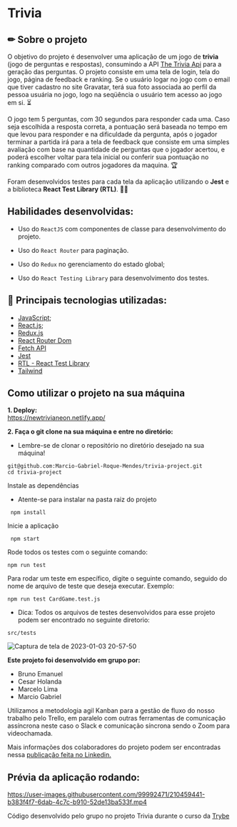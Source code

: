 # Trivia
## ✏ Sobre o projeto
O objetivo do projeto é desenvolver uma aplicação de um jogo de <strong>trivia</strong> (jogo de perguntas e respostas), consumindo a API [The Trivia Api](https://the-trivia-api.com/) para a geração das perguntas. O projeto consiste em uma tela de login, tela do jogo, página de feedback e ranking. Se o usuário logar no jogo com o email que tiver cadastro no site Gravatar, terá sua foto associada ao perfil da pessoa usuária no jogo, logo na seqüência o usuário tem acesso ao jogo em si. :hourglass_flowing_sand:

O jogo tem 5 perguntas, com 30 segundos para responder cada uma. Caso seja escolhida a resposta correta, a pontuação será baseada no tempo em que levou para responder e na dificuldade da pergunta, após o jogador terminar a partida irá para a tela de feedback que consiste em uma simples avaliação com base na quantidade de perguntas que o jogador acertou, e poderá escolher voltar para tela inicial ou conferir sua pontuação no ranking comparado com outros jogadores da maquina. :trophy:

Foram desenvolvidos testes para cada tela da aplicação utilizando o <strong>Jest</strong> e a biblioteca <strong>React Test Library (RTL)</strong>. :man_technologist:

## Habilidades desenvolvidas:
* Uso do `ReactJS` com componentes de classe para desenvolvimento do projeto.

* Uso do `React Router` para paginação.

* Uso do `Redux` no gerenciamento do estado global;

* Uso do `React Testing Library` para desenvolvimento dos testes.

## :wrench: Principais tecnologias utilizadas: 
- [JavaScript](https://developer.mozilla.org/pt-BR/docs/Web/JavaScript);
- [React.js](https://pt-br.reactjs.org/);
- [Redux.js](https://redux.js.org/)
- [React Router Dom](https://reactrouter.com/en/main)
- [Fetch API](https://developer.mozilla.org/pt-BR/docs/Web/API/Fetch_API)
- [Jest](https://jestjs.io/pt-BR/)
- [RTL - React Test Library](https://testing-library.com/docs/react-testing-library/intro/)
- [Tailwind](https://tailwindcss.com/)

## Como utilizar o projeto na sua máquina
<strong>1. Deploy:</strong>
</br>
https://newtrivianeon.netlify.app/

<strong>2. Faça o git clone na sua máquina e entre no diretório:</strong>
 - Lembre-se de clonar o repositório no diretório desejado na sua máquina!
 ```
git@github.com:Marcio-Gabriel-Roque-Mendes/trivia-project.git
 cd trivia-project
 ```
 Instale as dependências
 - Atente-se para instalar na pasta raiz do projeto
```
 npm install
```
Inicie a aplicação 
```
 npm start
```
Rode todos os testes com o seguinte comando:
```
npm run test 
```
Para rodar um teste em específico, digite o seguinte comando, seguido do nome de arquivo de teste que deseja executar. Exemplo:
```
npm run test CardGame.test.js
```
- Dica: Todos os arquivos de testes desenvolvidos para esse projeto podem ser encontrado no seguinte diretorio:
```
src/tests
```
![Captura de tela de 2023-01-03 20-57-50](https://user-images.githubusercontent.com/99992471/210460937-f9eee0bc-72e7-4b39-941a-383b542bacbd.png)

<strong/>Este projeto foi desenvolvido em grupo por:</strong>

* Bruno Emanuel
* Cesar Holanda
* Marcelo Lima
* Marcio Gabriel

Utilizamos a metodologia agil Kanban para a gestão de fluxo do nosso trabalho pelo Trello, em paralelo com outras ferramentas de comunicação assíncrona neste caso o Slack e comunicação síncrona sendo o Zoom para videochamada. 

Mais informações dos colaboradores do projeto podem ser encontradas nessa [publicação feita no Linkedin.](https://www.linkedin.com/posts/marcio-gabriel-roque_frontend-react-redux-activity-7016201802920407040-wxwq?utm_source=share&utm_medium=member_desktop)

## Prévia da aplicação rodando:
https://user-images.githubusercontent.com/99992471/210459441-b383f4f7-6dab-4c7c-b910-52de13ba533f.mp4

Código desenvolvido pelo grupo no projeto Trivia durante o curso da [Trybe](https://www.betrybe.com/)
